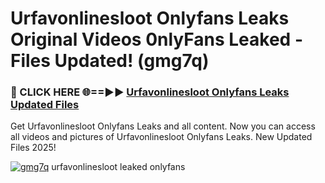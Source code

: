 # Urfavonlinesloot Onlyfans Leaks Original Videos 0nlyFans Leaked - Files Updated! (gmg7q)

<h3>🔴 CLICK HERE 🌐==►► <a href="https://tinyurl.com/2jnfzry5" rel="nofollow">Urfavonlinesloot Onlyfans Leaks Updated Files</a></h3>

Get Urfavonlinesloot Onlyfans Leaks and all content. Now you can access all videos and pictures of Urfavonlinesloot Onlyfans Leaks. New Updated Files 2025!

[![gmg7q](https://i.imgur.com/GyGTBgg.gif)](https://tinyurl.com/2jnfzry5)
urfavonlinesloot leaked onlyfans